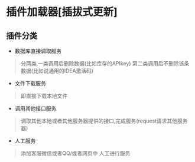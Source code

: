# 插件加载器[插拔式更新]
## 插件分类
* 数据库直接调取服务
> 分两类,一类调用后删除数据(比如库存的APIkey)
> 第二类调用后不删除该条数据(比如说通用的IDEA激活码)
* 文件下载服务
> 即直接下载本地文件
* 调用其他接口服务
> 调取其他本地或者其他服务器提供的接口,完成服务(request请求其他服务器)
* 人工服务
> 添加客服微信或者QQ/或者网页中 人工进行服务
